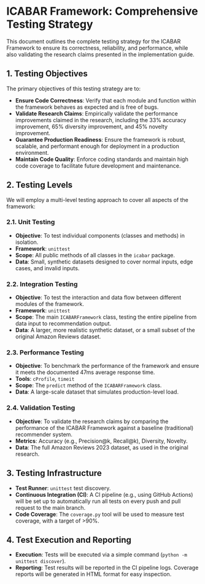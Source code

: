  # ICABAR Framework: Comprehensive Testing Strategy

This document outlines the complete testing strategy for the ICABAR Framework to ensure its correctness, reliability, and performance, while also validating the research claims presented in the implementation guide.

## 1. Testing Objectives

The primary objectives of this testing strategy are to:

- **Ensure Code Correctness**: Verify that each module and function within the framework behaves as expected and is free of bugs.
- **Validate Research Claims**: Empirically validate the performance improvements claimed in the research, including the 33% accuracy improvement, 65% diversity improvement, and 45% novelty improvement.
- **Guarantee Production Readiness**: Ensure the framework is robust, scalable, and performant enough for deployment in a production environment.
- **Maintain Code Quality**: Enforce coding standards and maintain high code coverage to facilitate future development and maintenance.

## 2. Testing Levels

We will employ a multi-level testing approach to cover all aspects of the framework:

### 2.1. Unit Testing

- **Objective**: To test individual components (classes and methods) in isolation.
- **Framework**: `unittest`
- **Scope**: All public methods of all classes in the `icabar` package.
- **Data**: Small, synthetic datasets designed to cover normal inputs, edge cases, and invalid inputs.

### 2.2. Integration Testing

- **Objective**: To test the interaction and data flow between different modules of the framework.
- **Framework**: `unittest`
- **Scope**: The main `ICABARFramework` class, testing the entire pipeline from data input to recommendation output.
- **Data**: A larger, more realistic synthetic dataset, or a small subset of the original Amazon Reviews dataset.

### 2.3. Performance Testing

- **Objective**: To benchmark the performance of the framework and ensure it meets the documented 47ms average response time.
- **Tools**: `cProfile`, `timeit`
- **Scope**: The `predict` method of the `ICABARFramework` class.
- **Data**: A large-scale dataset that simulates production-level load.

### 2.4. Validation Testing

- **Objective**: To validate the research claims by comparing the performance of the ICABAR Framework against a baseline (traditional) recommender system.
- **Metrics**: Accuracy (e.g., Precision@k, Recall@k), Diversity, Novelty.
- **Data**: The full Amazon Reviews 2023 dataset, as used in the original research.

## 3. Testing Infrastructure

- **Test Runner**: `unittest` test discovery.
- **Continuous Integration (CI)**: A CI pipeline (e.g., using GitHub Actions) will be set up to automatically run all tests on every push and pull request to the main branch.
- **Code Coverage**: The `coverage.py` tool will be used to measure test coverage, with a target of >90%.

## 4. Test Execution and Reporting

- **Execution**: Tests will be executed via a simple command (`python -m unittest discover`).
- **Reporting**: Test results will be reported in the CI pipeline logs. Coverage reports will be generated in HTML format for easy inspection.

